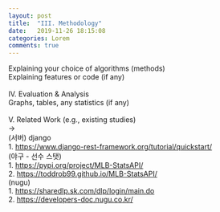 ```yaml
---
layout: post
title:  "III. Methodology"
date:   2019-11-26 18:15:08
categories: Lorem
comments: true
---
```


Explaining your choice of algorithms (methods)<br>
Explaining features or code (if any)<br>
<br>
IV. Evaluation & Analysis<br>
Graphs, tables, any statistics (if any)<br>
<br>
V. Related Work (e.g., existing studies)<br>
-><br>
(서버) django<br>
	1. https://www.django-rest-framework.org/tutorial/quickstart/<br>
(야구 - 선수 스탯) <br>
	1. https://pypi.org/project/MLB-StatsAPI/<br>
	2. https://toddrob99.github.io/MLB-StatsAPI/<br>
  (nugu)<br>
	1. https://sharedlp.sk.com/dlp/login/main.do<br>
	2. https://developers-doc.nugu.co.kr/<br>
